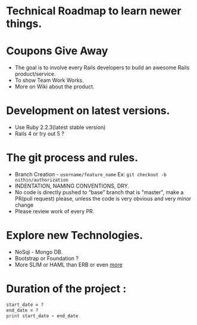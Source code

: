 # Technical Roadmap to learn newer things.

# Coupons Give Away
* The goal is to involve every Rails developers to build an awesome Rails product/service.
* To show Team Work Works.
* More on Wiki about the product.

# Development on latest versions.
* Use Ruby 2.2.3(latest stable version)
* Rails 4 or try out 5 ?

# The git process and rules.
* Branch Creation - `username/feature_name` Ex: `git checkout -b nithin/authorization`
* INDENTATION, NAMING CONVENTIONS, DRY.
* No code is directly pushed to “base” branch that is "master", make a PR(pull request) please, unless the code is very obvious and very minor change
* Please review work of every PR.

# Explore new Technologies.
* NoSql - Mongo DB.
* Bootstrap or Foundation ?
* More SLIM or HAML than ERB or even [more](https://www.ruby-toolbox.com/categories/template_engines)

# Duration of the project :
```ruby
start_date = ?
end_date = ?
print start_date - end_date
```

